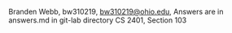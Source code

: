 Branden Webb, bw310219, bw310219@ohio.edu, Answers are in answers.md in git-lab directory
CS 2401, Section 103

